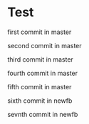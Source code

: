 # Test

first commit in master

second commit in master

third commit in master

fourth commit in master

fifth commit in master

sixth commit in newfb

sevnth commit in newfb

